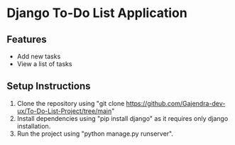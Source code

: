 # Django To-Do List Application

## Features
- Add new tasks
- View a list of tasks

## Setup Instructions
1. Clone the repository using "git clone <https://github.com/Gajendra-dev-ux/To-Do-List-Project/tree/main>"
2. Install dependencies using "pip install django" as it requires only django installation.
3. Run the project using "python manage.py runserver". 
